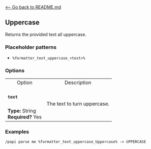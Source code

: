 [\<-- Go back to README.md](../../README.md)

## Uppercase

Returns the provided text all uppercase.

### Placeholder patterns

- `%formatter_text_uppercase_<text>%`

### Options

<table>
  <tr>
    <td align="center" nowrap="nowrap">
      Option
    </td>
    <td align="center" nowrap="nowrap">
      Description
    </td>
  </tr>
  <tr>
    <td nowrap="nowrap">
      <h4>
        <code>text</code>
      </h4>
    </td>
    <td rowspan="2">
      The text to turn uppercase.
    </td>
  </tr>
  <tr>
    <td nowrap="nowrap">
      <b>Type:</b> String<br>
      <b>Required?</b> Yes
    </td>
  </tr>
</table>

### Examples
```
/papi parse me %formatter_text_uppercase_Uppercase% -> UPPERCASE
```
